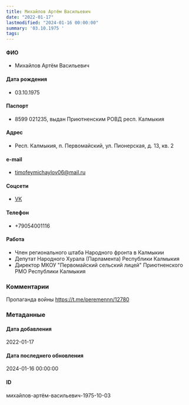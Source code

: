 ```yaml
---
title: Михайлов Артём Васильевич
date: "2022-01-17"
lastmodified: "2024-01-16 00:00:00"
summary: '03.10.1975 '
tags: 
---
```

<!--# pp1-->
<!--## Фигурант-->
<!--### Личные данные-->
#### ФИО
- Михайлов Артём Васильевич
#### Дата рождения
- 03.10.1975
#### Паспорт
- 8599 021235, выдан Приютненским РОВД респ. Калмыкия
#### Адрес
- Респ. Калмыкия, п. Первомайский, ул. Пионерская, д. 13, кв. 2
#### e-mail
- timofeymichaylov06@mail.ru
#### Соцсети
- [VK](https://vk.com/id251619674)
#### Телефон
- +79054001116
#### Работа
- Член регионального штаба Народного фронта в Калмыкии
- Депутат Народного Хурала (Парламента) Республики Калмыкия
- Директор МКОУ "Первомайский сельский лицей" Приютненского РМО Республики Калмыкия
### Комментарии
Пропаганда войны
https://t.me/peremennn/12780
### Метаданные
#### Дата добавления
2022-01-17
#### Дата последнего обновления
2024-01-16 00:00:00
#### ID
михайлов-артём-васильевич-1975-10-03
<!--## END;-->
